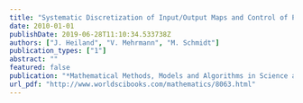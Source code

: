 ```yaml
---
title: "Systematic Discretization of Input/Output Maps and Control of Partial Differential Equations"
date: 2010-01-01
publishDate: 2019-06-28T11:10:34.533738Z
authors: ["J. Heiland", "V. Mehrmann", "M. Schmidt"]
publication_types: ["1"]
abstract: ""
featured: false
publication: "*Mathematical Methods, Models and Algorithms in Science and Technology*"
url_pdf: "http://www.worldscibooks.com/mathematics/8063.html"
---
```


